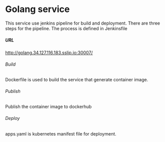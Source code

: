 # Golang service

This service use jenkins pipeline for build and deployment. There are three steps for the pipeline. The process is defined in Jenkinsfile

##### URL
http://golang.34.127.116.183.sslip.io:30007/

###### Build 
Dockerfile is used to build the service that generate container image.

###### Publish
Publish the container image to dockerhub

###### Deploy
apps.yaml is kubernetes manifest file for deployment.
